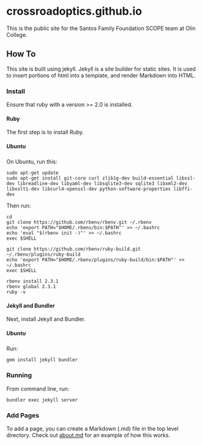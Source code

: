 # crossroadoptics.github.io

This is the public site for the Santos Family Foundation SCOPE team at Olin College.

## How To

This site is built using jekyll. Jekyll is a site builder for static sites. It is used to insert portions of html into a template, and render Markdown into HTML.

### Install

Ensure that ruby with a version >= 2.0 is installed.

#### Ruby

The first step is to install Ruby.

##### Ubuntu

On Ubuntu, run this:

```
sudo apt-get update
sudo apt-get install git-core curl zlib1g-dev build-essential libssl-dev libreadline-dev libyaml-dev libsqlite3-dev sqlite3 libxml2-dev libxslt1-dev libcurl4-openssl-dev python-software-properties libffi-dev
```

Then run:

```
cd
git clone https://github.com/rbenv/rbenv.git ~/.rbenv
echo 'export PATH="$HOME/.rbenv/bin:$PATH"' >> ~/.bashrc
echo 'eval "$(rbenv init -)"' >> ~/.bashrc
exec $SHELL

git clone https://github.com/rbenv/ruby-build.git ~/.rbenv/plugins/ruby-build
echo 'export PATH="$HOME/.rbenv/plugins/ruby-build/bin:$PATH"' >> ~/.bashrc
exec $SHELL

rbenv install 2.3.1
rbenv global 2.3.1
ruby -v
```

#### Jekyll and Bundler

Next, install Jekyll and Bundler.

##### Ubuntu

Run:

```
gem install jekyll bundler
```

### Running

From command line, run:

```
bundler exec jekyll server
```

### Add Pages

To add a page, you can create a Markdown (.md) file in the top level directory. Check out [about.md](about.md) for an example of how this works.
